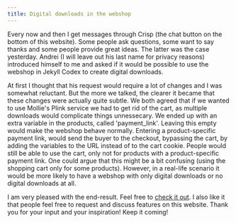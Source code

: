 ```yaml
---
title: Digital downloads in the webshop
---
```


Every now and then I get messages through Crisp (the chat button on the bottom of this website). Some people ask questions, some want to say thanks and some people provide great ideas. The latter was the case yesterday. Andrei (I will leave out his last name for privacy reasons) introduced himself to me and asked if it would be possible to use the webshop in Jekyll Codex to create digital downloads.

At first I thought that his request would require a lot of changes and I was somewhat reluctant. But the more we talked, the clearer it became that these changes were actually quite subtle. We both agreed that if we wanted to use Mollie's Plink service we had to get rid of the cart, as multiple downloads would complicate things unnessecary. We ended up with an extra variable in the products, called 'payment_link'. Leaving this empty would make the webshop behave normally. Entering a product-specific payment link, would send the buyer to the checkout, bypassing the cart, by adding the variables to the URL instead of to the cart cookie. People would still be able to use the cart, only not for products with a product-specific payment link. One could argue that this might be a bit confusing (using the shopping cart only for some products). However, in a real-life scenario it would be more likely to have a webshop with only digital downloads or no digital downloads at all.

I am very pleased with the end-result. Feel free to [check it out](/donate/digitaldownload/). I also like it that people feel free to request and discuss features on this website. Thank you for your input and your inspiration! Keep it coming!